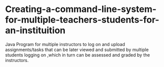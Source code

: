 # Creating-a-command-line-system-for-multiple-teachers-students-for-an-instituition
Java Program for multiple instructors to log on and upload assignments/tasks that can be later viewed and submitted by multiple students logging on ,which in turn can be assessed and graded by the instructors. 
